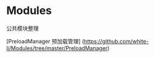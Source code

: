 # Modules
公共模块整理

[PreloadManager 预加载管理] (https://github.com/white-li/Modules/tree/master/PreloadManager)
